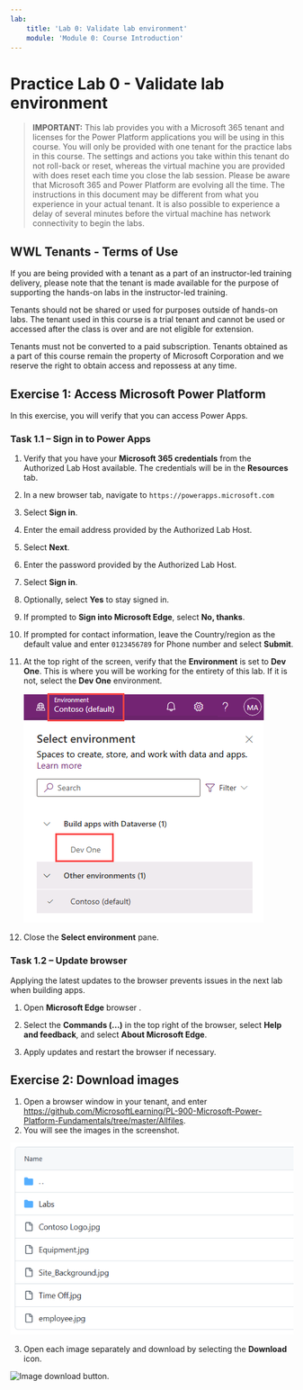 ```yaml
---
lab:
    title: 'Lab 0: Validate lab environment'
    module: 'Module 0: Course Introduction'
---
```


# Practice Lab 0 - Validate lab environment

> **IMPORTANT:** This lab provides you with a Microsoft 365 tenant and licenses for the Power Platform applications you will be using in this course. You will only be provided with one tenant for the practice labs in this course. The settings and actions you take within this tenant do not roll-back or reset, whereas the virtual machine you are provided with does reset each time you close the lab session. Please be aware that Microsoft 365 and Power Platform are evolving all the time. The instructions in this document may be different from what you experience in your actual tenant. It is also possible to experience a delay of several minutes before the virtual machine has network connectivity to begin the labs.

## WWL Tenants - Terms of Use

If you are being provided with a tenant as a part of an instructor-led training delivery, please note that the tenant is made available for the purpose of supporting the hands-on labs in the instructor-led training.

Tenants should not be shared or used for purposes outside of hands-on labs. The tenant used in this course is a trial tenant and cannot be used or accessed after the class is over and are not eligible for extension.

Tenants must not be converted to a paid subscription. Tenants obtained as a part of this course remain the property of Microsoft Corporation and we reserve the right to obtain access and repossess at any time.

## Exercise 1: Access Microsoft Power Platform

In this exercise, you will verify that you can access Power Apps.

### Task 1.1 – Sign in to Power Apps

1. Verify that you have your **Microsoft 365 credentials** from the Authorized Lab Host available. The credentials will be in the **Resources** tab.

1. In a new browser tab, navigate to `https://powerapps.microsoft.com`

1. Select **Sign in**.

1. Enter the email address provided by the Authorized Lab Host.

1. Select **Next**.

1. Enter the password provided by the Authorized Lab Host.

1. Select **Sign in**.

1. Optionally, select **Yes** to stay signed in.

1. If prompted to **Sign into Microsoft Edge**, select **No, thanks**.

1. If prompted for contact information, leave the Country/region as the default value and enter `0123456789` for Phone number and select **Submit**.

1. At the top right of the screen, verify that the **Environment** is set to **Dev One**. This is where you will be working for the entirety of this lab. If it is not, select the **Dev One** environment.

    ![Environment selector.](media/select-dev-one-environment.png)

1. Close the **Select environment** pane.

### Task 1.2 – Update browser

Applying the latest updates to the browser prevents issues in the next lab when building apps.

1. Open **Microsoft Edge** browser .

1. Select the **Commands (...)** in the top right of the browser, select **Help and feedback**, and select **About Microsoft Edge**.

1. Apply updates and restart the browser if necessary.

## Exercise 2: Download images

1. Open a browser window in your tenant, and enter https://github.com/MicrosoftLearning/PL-900-Microsoft-Power-Platform-Fundamentals/tree/master/Allfiles.
2. You will see the images in the screenshot.

![Image files.](media/images.png)

3. Open each image separately and download by selecting the **Download** icon.

![Image download button.](media/down-load-image.png)

